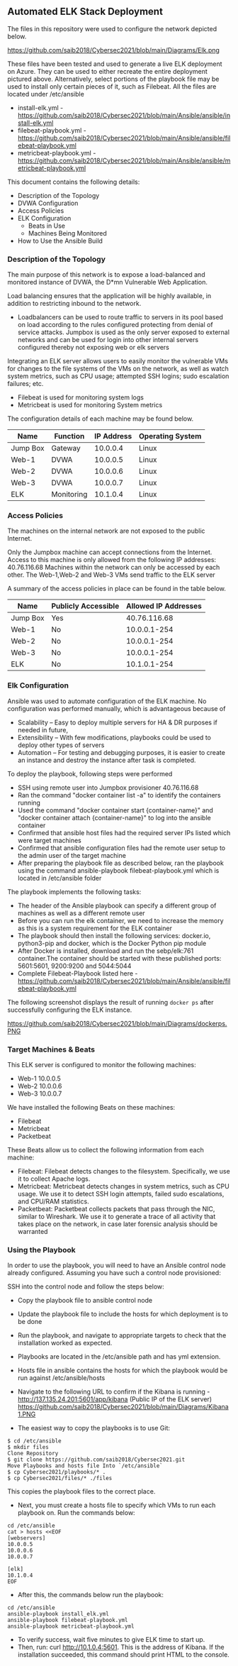 
## Automated ELK Stack Deployment

The files in this repository were used to configure the network depicted below.

https://github.com/saib2018/Cybersec2021/blob/main/Diagrams/Elk.png

These files have been tested and used to generate a live ELK deployment on Azure. They can be used to either recreate the entire deployment pictured above. Alternatively, select portions of the playbook file may be used to install only certain pieces of it, such as Filebeat. All the files are located under /etc/ansible

  - install-elk.yml - https://github.com/saib2018/Cybersec2021/blob/main/Ansible/ansible/install-elk.yml
  - filebeat-playbook.yml - https://github.com/saib2018/Cybersec2021/blob/main/Ansible/ansible/filebeat-playbook.yml
  - metricbeat-playbook.yml - https://github.com/saib2018/Cybersec2021/blob/main/Ansible/ansible/metricbeat-playbook.yml 

This document contains the following details:
- Description of the Topology
- DVWA Configuration
- Access Policies
- ELK Configuration
  - Beats in Use
  - Machines Being Monitored
- How to Use the Ansible Build


### Description of the Topology

The main purpose of this network is to expose a load-balanced and monitored instance of DVWA, the D*mn Vulnerable Web Application.

Load balancing ensures that the application will be highly available, in addition to restricting inbound to the network.
- Loadbalancers can be used to route traffic to servers in its pool based on load according to the rules configured protecting from denial of service attacks. Jumpbox is used as the only server exposed to external networks and can be used for login into other internal servers configured thereby not exposing web or elk servers

Integrating an ELK server allows users to easily monitor the vulnerable VMs for changes to the file systems of the VMs on the network, as well as watch system metrics, such as CPU usage; attempted SSH logins; sudo escalation failures; etc.
- Filebeat is used for monitoring system logs
- Metricbeat is used for monitoring System metrics

The configuration details of each machine may be found below.

| Name     | Function | IP Address | Operating System |
|----------|----------|------------|------------------|
| Jump Box | Gateway  | 10.0.0.4   | Linux            |
| Web-1    | DVWA     | 10.0.0.5   | Linux            |
| Web-2    | DVWA     | 10.0.0.6   | Linux            | 
| Web-3    | DVWA     | 10.0.0.7   | Linux            |
| ELK      | Monitoring| 10.1.0.4  | Linux            |


### Access Policies

The machines on the internal network are not exposed to the public Internet. 

Only the Jumpbox machine can accept connections from the Internet. Access to this machine is only allowed from the following IP addresses: 40.76.116.68
Machines within the network can only be accessed by each other. The Web-1,Web-2 and Web-3 VMs send traffic to the ELK server


A summary of the access policies in place can be found in the table below.

| Name     | Publicly Accessible | Allowed IP Addresses |
|----------|---------------------|----------------------|
| Jump Box | Yes                 | 40.76.116.68         |
| Web-1    | No                  | 10.0.0.1-254         |
| Web-2    | No                  | 10.0.0.1-254         |
| Web-3    | No                  | 10.0.0.1-254         |
| ELK      | No                  | 10.1.0.1-254         |

### Elk Configuration

Ansible was used to automate configuration of the ELK machine. No configuration was performed manually, which is advantageous because of 
- Scalability – Easy to deploy multiple servers for HA & DR purposes if needed in future,
- Extensibility – With few modifications, playbooks could be used to deploy other types of servers 
- Automation – For testing and debugging purposes, it is easier to create an instance and destroy the instance after task is completed.

To deploy the playbook, following steps were performed

 - SSH using remote user into Jumpbox provisioner 40.76.116.68
 - Ran the command "docker container list -a" to identify the containers running
 - Used the command "docker container start {container-name}" and "docker container attach {container-name}" to log into the ansible container
 - Confirmed that ansible host files had the required server IPs listed which were target machines
 - Confirmed that ansible configuration files had the remote user setup to the admin user of the target machine
 - After preparing the playbook file as described below, ran the playbook using the command ansible-playbook filebeat-playbook.yml which is located in /etc/ansible folder

The playbook implements the following tasks:

- The header of the Ansible playbook can specify a different group of machines as well as a different remote user
- Before you can run the elk container, we need to increase the memory as this is a system requirement for the ELK container
- The playbook should then install the following services: docker.io, python3-pip and docker, which is the Docker Python pip module
- After Docker is installed, download and run the sebp/elk:761 container.The container should be started with these published ports: 5601:5601, 9200:9200 and 5044:5044
- Complete Filebeat-Playbook listed here - https://github.com/saib2018/Cybersec2021/blob/main/Ansible/ansible/filebeat-playbook.yml

The following screenshot displays the result of running `docker ps` after successfully configuring the ELK instance.

https://github.com/saib2018/Cybersec2021/blob/main/Diagrams/dockerps.PNG

### Target Machines & Beats
This ELK server is configured to monitor the following machines:

- Web-1 10.0.0.5
- Web-2 10.0.0.6
- Web-3 10.0.0.7

We have installed the following Beats on these machines: 
- Filebeat 
- Metricbeat 
- Packetbeat

These Beats allow us to collect the following information from each machine:
- Filebeat: Filebeat detects changes to the filesystem. Specifically, we use it to collect Apache logs.
- Metricbeat: Metricbeat detects changes in system metrics, such as CPU usage. We use it to detect SSH login attempts, failed sudo escalations, and CPU/RAM statistics.
- Packetbeat: Packetbeat collects packets that pass through the NIC, similar to Wireshark. We use it to generate a trace of all activity that takes place on the network, in case later forensic analysis should be warranted

### Using the Playbook
In order to use the playbook, you will need to have an Ansible control node already configured. Assuming you have such a control node provisioned: 

SSH into the control node and follow the steps below:
- Copy the playbook file to ansible control node
- Update the playbook file to include the hosts for which deployment is to be done
- Run the playbook, and navigate to appropriate targets to check that the installation worked as expected.
- Playbooks are located in the /etc/ansible path and has yml extension.
- Hosts file in ansible contains the hosts for which the playbook would be run against /etc/ansible/hosts
- Navigate to the following URL to confirm if the Kibana is running - http://137.135.24.201:5601/app/kibana (Public IP of the ELK server)
  https://github.com/saib2018/Cybersec2021/blob/main/Diagrams/Kibana1.PNG

- The easiest way to copy the playbooks is to use Git:

```
$ cd /etc/ansible
$ mkdir files
Clone Repository 
$ git clone https://github.com/saib2018/Cybersec2021.git
Move Playbooks and hosts file Into `/etc/ansible`
$ cp Cybersec2021/playbooks/* .
$ cp Cybersec2021/files/* ./files

```
This copies the playbook files to the correct place.
- Next, you must create a hosts file to specify which VMs to run each playbook on. Run the commands below:

```
cd /etc/ansible
cat > hosts <<EOF
[webservers]
10.0.0.5
10.0.0.6
10.0.0.7

[elk]
10.1.0.4
EOF

```

- After this, the commands below run the playbook:

```
cd /etc/ansible
ansible-playbook install_elk.yml 
ansible-playbook filebeat-playbook.yml 
ansible-playbook metricbeat-playbook.yml

```

- To verify success, wait five minutes to give ELK time to start up.
- Then, run: curl http://10.1.0.4:5601. This is the address of Kibana. If the installation succeeded, this command should print HTML to the console.

